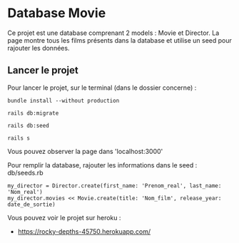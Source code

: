 # Database Movie 

Ce projet est une database comprenant 2 models : Movie et Director. La page montre tous les films présents dans la database et utilise un seed pour rajouter les données.

## Lancer le projet
Pour lancer le projet, sur le terminal (dans le dossier concerne) :
```
bundle install --without production
```

```
rails db:migrate
```

```
rails db:seed
```

```
rails s
```

Vous pouvez observer la page dans 'localhost:3000'

Pour remplir la database, rajouter les informations dans le seed : db/seeds.rb

```
my_director = Director.create(first_name: 'Prenom_real', last_name: 'Nom_real')
my_director.movies << Movie.create(title: 'Nom_film', release_year: date_de_sortie)
```

Vous pouvez voir le projet sur heroku : 

* https://rocky-depths-45750.herokuapp.com/
